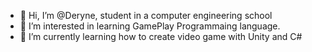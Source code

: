 - 👋 Hi, I’m @Deryne, student in a computer engineering school
- 👀 I’m interested in learning GamePlay Programmaing language.
- 🌱 I’m currently learning how to create video game with Unity and C#


<!---
Deryne/Deryne is a ✨ special ✨ repository because its `README.md` (this file) appears on your GitHub profile.
You can click the Preview link to take a look at your changes.
--->
